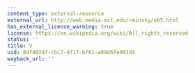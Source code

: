 ```yaml
---
content_type: external-resource
external_url: http://web.media.mit.edu/~minsky/eb5.html
has_external_license_warning: true
license: https://en.wikipedia.org/wiki/All_rights_reserved
status: ''
title: V
uid: 8df4024f-cbc2-4f17-bf61-a89d6fe991d4
wayback_url: ''
---
```


